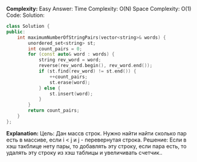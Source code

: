 **Complexity:** Easy
Answer:
	Time Complexity: O(N)
	Space Complexity: O(1)
Code:
Solution:
```cpp
class Solution {
public:
	int maximumNumberOfStringPairs(vector<string>& words) {
		unordered_set<string> st;
		int count_pairs = 0;
		for (const auto& word : words) {
			string rev_word = word;
			reverse(rev_word.begin(), rev_word.end());
			if (st.find(rev_word) != st.end()) {
				++count_pairs;
				st.erase(word);
			} else {
				st.insert(word);
			}
		}
		return count_pairs;
	}
};
```
**Explanation:**
	Цель: Дан массв строк. Нужно найти найти сколько пар есть в массиве, если i < j и j - перевернутая строка.
	Pешение: Если в хэш такблице нету пары, то добавлять эту строку, если пара есть, то удалять эту строку из хэш таблицы и увеличивать счетчик..